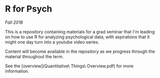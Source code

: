 # R for Psych

*Fall 2018*

This is a repository containing materials for a grad seminar that I'm leading on how to use R for analyzing psychological data, with aspirations that it might one day turn into a youtube video series.

Content will become available in the repository as we progress through the material throughout the term.

See the [overview](Quantitative\ Things\ Overview.pdf) for more information.